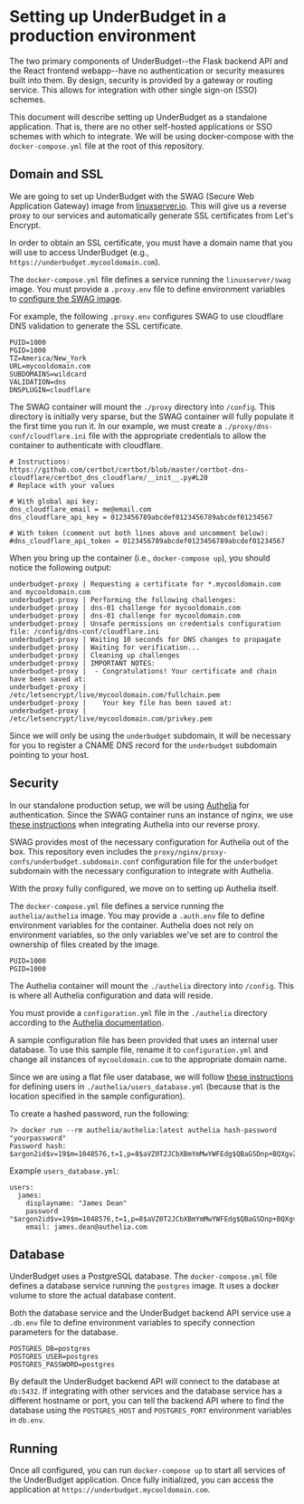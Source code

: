 # Setting up UnderBudget in a production environment

The two primary components of UnderBudget--the Flask backend API and the React
frontend webapp--have no authentication or security measures built into them. By
design, security is provided by a gateway or routing service. This allows for
integration with other single sign-on (SSO) schemes.

This document will describe setting up UnderBudget as a standalone application.
That is, there are no other self-hosted applications or SSO schemes with which
to integrate. We will be using docker-compose with the `docker-compose.yml` file
at the root of this repository.

## Domain and SSL

We are going to set up UnderBudget with the SWAG (Secure Web Application Gateway)
image from [linuxserver.io](https://docs.linuxserver.io/images/docker-swag).
This will give us a reverse proxy to our services and automatically generate
SSL certificates from Let's Encrypt.

In order to obtain an SSL certificate, you must have a domain name that you will
use to access UnderBudget (e.g., `https://underbudget.mycooldomain.com`).

The `docker-compose.yml` file defines a service running the `linuxserver/swag`
image. You must provide a `.proxy.env` file to define environment variables
to [configure the SWAG image](https://docs.linuxserver.io/images/docker-swag#environment-variables-e).

For example, the following `.proxy.env` configures SWAG to use cloudflare
DNS validation to generate the SSL certificate.

```
PUID=1000
PGID=1000
TZ=America/New_York
URL=mycooldomain.com
SUBDOMAINS=wildcard
VALIDATION=dns
DNSPLUGIN=cloudflare
```

The SWAG container will mount the `./proxy` directory into `/config`.
This directory is initially very sparse, but the SWAG container will
fully populate it the first time you run it. In our example, we must
create a `./proxy/dns-conf/cloudflare.ini` file with the appropriate
credentials to allow the container to authenticate with cloudflare.

```
# Instructions: https://github.com/certbot/certbot/blob/master/certbot-dns-cloudflare/certbot_dns_cloudflare/__init__.py#L20
# Replace with your values

# With global api key:
dns_cloudflare_email = me@email.com
dns_cloudflare_api_key = 0123456789abcdef0123456789abcdef01234567

# With token (comment out both lines above and uncomment below):
#dns_cloudflare_api_token = 0123456789abcdef0123456789abcdef01234567
```

When you bring up the container (i.e., `docker-compose up`), you should notice 
the following output:

```
underbudget-proxy | Requesting a certificate for *.mycooldomain.com and mycooldomain.com
underbudget-proxy | Performing the following challenges:
underbudget-proxy | dns-01 challenge for mycooldomain.com
underbudget-proxy | dns-01 challenge for mycooldomain.com
underbudget-proxy | Unsafe permissions on credentials configuration file: /config/dns-conf/cloudflare.ini
underbudget-proxy | Waiting 10 seconds for DNS changes to propagate
underbudget-proxy | Waiting for verification...
underbudget-proxy | Cleaning up challenges
underbudget-proxy | IMPORTANT NOTES:
underbudget-proxy |  - Congratulations! Your certificate and chain have been saved at:
underbudget-proxy |    /etc/letsencrypt/live/mycooldomain.com/fullchain.pem
underbudget-proxy |    Your key file has been saved at:
underbudget-proxy |    /etc/letsencrypt/live/mycooldomain.com/privkey.pem
```

Since we will only be using the `underbudget` subdomain, it will be necessary
for you to register a CNAME DNS record for the `underbudget` subdomain pointing
to your host.

## Security

In our standalone production setup, we will be using
[Authelia](https://www.authelia.com/) for authentication. Since the SWAG
container runs an instance of nginx, we use
[these instructions](https://www.authelia.com/docs/deployment/supported-proxies/nginx.html)
when integrating Authelia into our reverse proxy.

SWAG provides most of the necessary configuration for Authelia out of the box.
This repository even includes the
`proxy/nginx/proxy-confs/underbudget.subdomain.conf` configuration file for
the `underbudget` subdomain with the necessary configuration to integrate
with Authelia.

With the proxy fully configured, we move on to setting up Authelia itself.

The `docker-compose.yml` file defines a service running the `authelia/authelia`
image. You may provide a `.auth.env` file to define environment variables
for the container. Authelia does not rely on environment variables, so the
only variables we've set are to control the ownership of files created by
the image.

```
PUID=1000
PGID=1000
```

The Authelia container will mount the `./authelia` directory into `/config`.
This is where all Authelia configuration and data will reside.

You must provide a `configuration.yml` file in the `./authelia` directory
according to the [Authelia documentation](https://www.authelia.com/docs/configuration/).

A sample configuration file has been provided that uses an internal user
database. To use this sample file, rename it to `configuration.yml` and change
all instances of `mycooldomain.com` to the appropriate domain name.

Since we are using a flat file user database, we will follow
[these instructions](https://www.authelia.com/docs/configuration/authentication/file.html)
for defining users in `./authelia/users_database.yml` (because that is the location
specified in the sample configuration).

To create a hashed password, run the following:

```
?> docker run --rm authelia/authelia:latest authelia hash-password "yourpassword"
Password hash: $argon2id$v=19$m=1048576,t=1,p=8$aVZ0T2JCbXBmYmMwYWFEdg$QBaGSDnp+BQXgvZ50HwVzkJZazQnIV774b3pLPBTsFU
```

Example `users_database.yml`:

```
users:
  james:
    displayname: "James Dean"
    password "$argon2id$v=19$m=1048576,t=1,p=8$aVZ0T2JCbXBmYmMwYWFEdg$QBaGSDnp+BQXgvZ50HwVzkJZazQnIV774b3pLPBTsFU"
    email: james.dean@authelia.com
```

## Database

UnderBudget uses a PostgreSQL database. The `docker-compose.yml` file defines
a database service running the `postgres` image. It uses a docker volume to
store the actual database content.

Both the database service and the UnderBudget backend API service use a
`.db.env` file to define environment variables to specify connection parameters
for the database.

```
POSTGRES_DB=postgres
POSTGRES_USER=postgres
POSTGRES_PASSWORD=postgres
```

By default the UnderBudget backend API will connect to the database at
`db:5432`. If integrating with other services and the database service
has a different hostname or port, you can tell the backend API where
to find the database using the `POSTGRES_HOST` and `POSTGRES_PORT`
environment variables in `db.env`.

## Running

Once all configured, you can run `docker-compose up` to start all services
of the UnderBudget application. Once fully initialized, you can access the
application at `https://underbudget.mycooldomain.com`.
